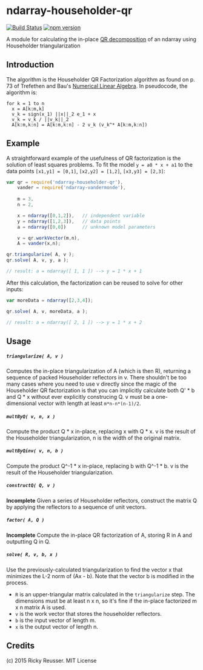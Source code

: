# ndarray-householder-qr

[![Build Status](https://travis-ci.org/scijs/ndarray-householder-qr.svg?branch=1.0.0)](https://travis-ci.org/scijs/ndarray-householder-qr) [![npm version](https://badge.fury.io/js/ndarray-householder-qr.svg)](http://badge.fury.io/js/ndarray-householder-qr)

A module for calculating the in-place [QR decomposition](http://en.wikipedia.org/wiki/QR_decomposition) of an ndarray using Householder triangularization

## Introduction

The algorithm is the Householder QR Factorization algorithm as found on p. 73 of Trefethen and Bau's [Numerical Linear Algebra](http://www.amazon.com/Numerical-Linear-Algebra-Lloyd-Trefethen/dp/0898713617). In pseudocode, the algorithm is:

```
for k = 1 to n
  x = A[k:m,k]
  v_k = sign(x_1) ||x||_2 e_1 + x
  v_k = v_k / ||v_k||_2
  A[k:m,k:n] = A[k:m,k:n] - 2 v_k (v_k^* A[k:m,k:n])
```

## Example

A straightforward example of the usefulness of QR factorization is the solution of least squares problems. To fit the model `y = a0 * x + a1` to the data points `[x1,y1] = [0,1]`, `[x2,y2] = [1,2]`, `[x3,y3] = [2,3]`: 

```javascript
var qr = require('ndarray-householder-qr'),
    vander = require('ndarray-vandermonde'),
    
    m = 3,
    n = 2,

    x = ndarray([0,1,2]),   // independent variable
    y = ndarray([1,2,3]),   // data points
    a = ndarray([0,0])      // unknown model parameters

    v = qr.workVector(m,n),
    A = vander(x,n);

qr.triangularize( A, v );
qr.solve( A, v, y, a );

// result: a = ndarray([ 1, 1 ]) --> y = 1 * x + 1
```

After this calculation, the factorization can be reused to solve for other inputs:

```javascript
var moreData = ndarray([2,3,4]);

qr.solve( A, v, moreData, a );

// result: a = ndarray([ 2, 1 ]) --> y = 1 * x + 2
```


## Usage

##### `triangularize( A, v )`
Computes the in-place triangularization of A (which is then R), returning a sequence of packed Householder reflectors in v. There shouldn't be too many cases where you need to use v directly since the magic of the Householder QR factorization is that you can implicitly calculate both Q' * b and Q * x without ever explicitly construcing Q. v must be a one-dimensional vector with length at least `m*n-n*(n-1)/2`.

##### `multByQ( v, n, x )`
Compute the product Q * x in-place, replacing x with Q * x. v is the result of the Householder triangularization, n is the width of the original matrix.

##### `multByQinv( v, n, b )`
Compute the product Q^-1 * x in-place, replacing b with Q^-1 * b. v is the result of the Householder triangularization.

##### `constructQ( Q, v )`
**Incomplete**
Given a series of Householder reflectors, construct the matrix Q by applying the reflectors to a sequence of unit vectors.

##### `factor( A, Q )`
**Incomplete**
Compute the in-place QR factorization of A, storing R in A and outputting Q in Q.

##### `solve( R, v, b, x )`
Use the previously-calculated triangularization to find the vector x that minimizes the L-2 norm of (Ax - b). Note that the vector b is modified in the process.
- `R` is an upper-triangular matrix calculated in the `triangularize` step. The dimensions must be at least n x n, so it's fine if the in-place factorized m x n matrix A is used.
- `v` is the work vector that stores the householder reflectors.
- `b` is the input vector of length m.
- `x` is the output vector of length n.


#####


## Credits
(c) 2015 Ricky Reusser. MIT License
